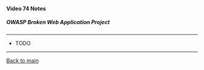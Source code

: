 #### Video 74 Notes

##### OWASP Broken Web Application Project

---

- TODO

---

[Back to main](https://github.com/rot0xd/CBTNuggets/blob/master/CEHv9/README.md)

